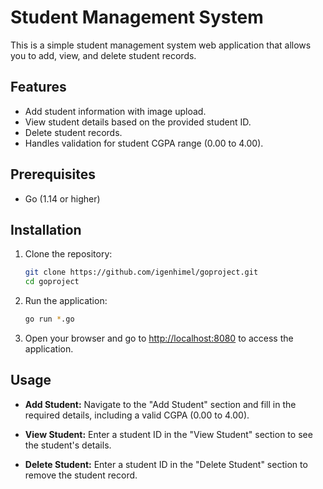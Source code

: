 
# Student Management System

This is a simple student management system web application that allows you to add, view, and delete student records.

## Features

- Add student information with image upload.
- View student details based on the provided student ID.
- Delete student records.
- Handles validation for student CGPA range (0.00 to 4.00).

## Prerequisites

- Go (1.14 or higher)

## Installation

1. Clone the repository:
   ```bash
   git clone https://github.com/igenhimel/goproject.git
   cd goproject
   ```

2. Run the application:
   ```bash
   go run *.go
   ```

3. Open your browser and go to [http://localhost:8080](http://localhost:8080) to access the application.

## Usage

- **Add Student:** Navigate to the "Add Student" section and fill in the required details, including a valid CGPA (0.00 to 4.00).

- **View Student:** Enter a student ID in the "View Student" section to see the student's details.

- **Delete Student:** Enter a student ID in the "Delete Student" section to remove the student record.

